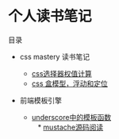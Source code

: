 # 个人读书笔记

目录

* css mastery 读书笔记
    * [css选择器权值计算](https://github.com/szw782699/blog/issues/1)
    * [css 盒模型，浮动和定位](https://github.com/szw782699/blog/issues/2)

* 前端模板引擎
    * [underscore中的模板函数](https://github.com/szw782699/blog/issues/3)  
    * [mustache源码阅读](https://github.com/szw782699/blog/issues/4)
